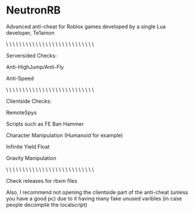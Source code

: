 # NeutronRB
Advanced anti-cheat for Roblox games developed by a single Lua developer, Te1amon

\ \ \ \ \ \ \ \ \ \ \ \ \ \ \ \ \ \ \ \ \ \ \ \ \ \ \

Serversided Checks:

Anti-HighJump/Anti-Fly

Anti-Speed

\ \ \ \ \ \ \ \ \ \ \ \ \ \ \ \ \ \ \ \ \ \ \ \ \ \ \

Clientside Checks:

RemoteSpys

Scripts such as FE Ban Hammer

Character Manipulation (Humanoid for example)

Infinite Yield Float

Gravity Manipulation 

\ \ \ \ \ \ \ \ \ \ \ \ \ \ \ \ \ \ \ \ \ \ \ \ \ \ \

Check releases for rbxm files

Also, I recommend not opening the clientside part of the anti-cheat (unless you have a good pc) due to it having many fake unused varibles (in case people decompile the localscript)


